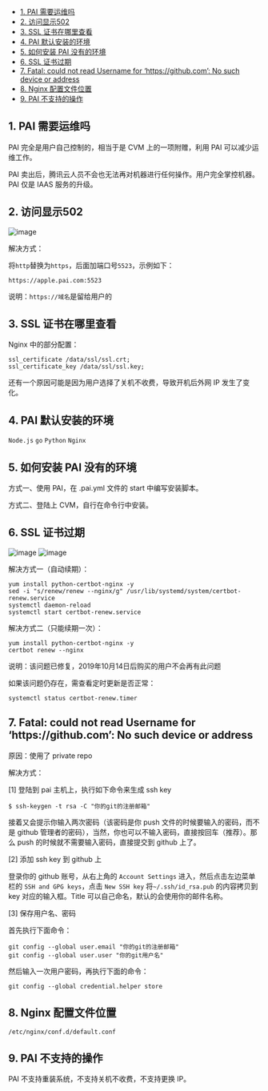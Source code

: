 
- [1. PAI 需要运维吗](#1)
- [2. 访问显示502](#2)
- [3. SSL 证书在哪里查看](#3)
- [4. PAI 默认安装的环境](#4)
- [5. 如何安装 PAI 没有的环境](#5)
- [6. SSL 证书过期](#6)
- [7. Fatal: could not read Username for ‘https://github.com’: No such device or address](#7)
- [8. Nginx 配置文件位置](#8)
- [9. PAI 不支持的操作](#9)


<h2 id="1"> 1. PAI 需要运维吗 </h2>

PAI 完全是用户自己控制的，相当于是 CVM 上的一项附赠，利用 PAI 可以减少运维工作。

PAI 卖出后，腾讯云人员不会也无法再对机器进行任何操作。用户完全掌控机器。PAI 仅是 IAAS 服务的升级。

<h2 id="2"> 2. 访问显示502 </h2>

![image](http://pai-mate-1251783334.cosgz.myqcloud.com/FAQ/502.png)

解决方式：

将`http`替换为`https`，后面加端口号`5523`，示例如下：

`https://apple.pai.com:5523`

说明：`https://域名`是留给用户的

<h2 id="3"> 3. SSL 证书在哪里查看 </h2>

Nginx 中的部分配置：
```
ssl_certificate /data/ssl/ssl.crt;
ssl_certificate_key /data/ssl/ssl.key;
```

还有一个原因可能是因为用户选择了关机不收费，导致开机后外网 IP 发生了变化。

<h2 id="4"> 4. PAI 默认安装的环境 </h2>

`Node.js` `go` `Python` `Nginx`

<h2 id="5"> 5. 如何安装 PAI 没有的环境 </h2>

方式一、使用 PAI，在 .pai.yml 文件的 start 中编写安装脚本。

方式二、登陆上 CVM，自行在命令行中安装。

<h2 id="6"> 6. SSL 证书过期 </h2>

![image](http://pai-mate-1251783334.cosgz.myqcloud.com/FAQ/ssl.jpeg)
![image](http://pai-mate-1251783334.cosgz.myqcloud.com/FAQ/ssl1.jpeg)

解决方式一（自动续期）：
```
yum install python-certbot-nginx -y
sed -i "s/renew/renew --nginx/g" /usr/lib/systemd/system/certbot-renew.service
systemctl daemon-reload
systemctl start certbot-renew.service
```
解决方式二（只能续期一次）：
```
yum install python-certbot-nginx -y
certbot renew --nginx
```

说明：该问题已修复，2019年10月14日后购买的用户不会再有此问题

如果该问题仍存在，需查看定时更新是否正常：
```
systemctl status certbot-renew.timer
```

<h2 id="7"> 7. Fatal: could not read Username for ‘https://github.com’: No such device or address </h2>

原因：使用了 private repo

解决方式：

[1] 登陆到 pai 主机上，执行如下命令来生成 ssh key

```
$ ssh-keygen -t rsa -C "你的git的注册邮箱"
```
接着又会提示你输入两次密码（该密码是你 push 文件的时候要输入的密码，而不是 github 管理者的密码），当然，你也可以不输入密码，直接按回车（推荐）。那么 push 的时候就不需要输入密码，直接提交到 github 上了。

[2] 添加 ssh key 到 github 上

登录你的 github 账号，从右上角的 `Account Settings` 进入，然后点击左边菜单栏的 `SSH and GPG keys`，点击 `New SSH key` 将`~/.ssh/id_rsa.pub` 的内容拷贝到 key 对应的输入框。Title 可以自己命名，默认的会使用你的邮件名称。

[3] 保存用户名、密码

首先执行下面命令：
```
git config --global user.email "你的git的注册邮箱"
git config --global user.user "你的git用户名"
```
然后输入一次用户密码，再执行下面的命令：
```
git config --global credential.helper store
```

<h2 id="8"> 8. Nginx 配置文件位置</h2>

```
/etc/nginx/conf.d/default.conf
```

<h2 id="9"> 9. PAI 不支持的操作</h2>
PAI 不支持重装系统，不支持关机不收费，不支持更换 IP。

